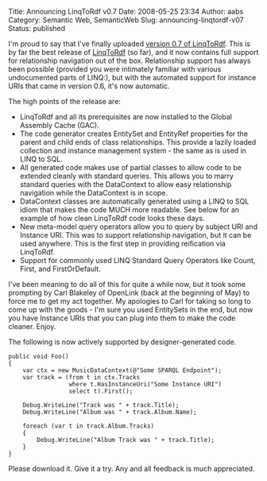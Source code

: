Title: Announcing LinqToRdf v0.7
Date: 2008-05-25 23:34
Author: aabs
Category: Semantic Web, SemanticWeb
Slug: announcing-linqtordf-v07
Status: published

I'm proud to say that I've finally uploaded [version 0.7 of LinqToRdf](http://linqtordf.googlecode.com/files/LinqToRdf-0.7.msi). This is by far the best release of [LinqToRdf](http://code.google.com/p/linqtordf/) (so far), and it now contains full support for relationship navigation out of the box. Relationship support has always been possible (provided you were intimately familiar with various undocumented parts of LINQ:), but with the automated support for instance URIs that came in version 0.6, it's now automatic.

The high points of the release are:

-   LinqToRdf and all its prerequisites are now installed to the Global Assembly Cache (GAC).
-   The code generator creates EntitySet and EntityRef properties for the parent and child ends of class relationships. This provide a lazily loaded collection and instance management system - the same as is used in LINQ to SQL.
-   All generated code makes use of partial classes to allow code to be extended cleanly with standard queries. This allows you to marry standard queries with the DataContext to allow easy relationship navigation while the DataContext is in scope.
-   DataContext classes are automatically generated using a LINQ to SQL idiom that makes the code MUCH more readable. See below for an example of how clean LinqToRdf code looks these days.
-   New meta-model query operators allow you to query by subject URI and Instance URI. This was to support relationship navigation, but it can be used anywhere. This is the first step in providing reification via LinqToRdf.
-   Support for commonly used LINQ Standard Query Operators like Count, First, and FirstOrDefault.

I've been meaning to do all of this for quite a while now, but it took some prompting by Carl Blakeley of OpenLink (back at the beginning of May) to force me to get my act together. My apologies to Carl for taking so long to come up with the goods - I'm sure you used EntitySets in the end, but now you have Instance URIs that you can plug into them to make the code cleaner. Enjoy.

The following is now actively supported by designer-generated code.

    public void Foo()
    {
        var ctx = new MusicDataContext(@"Some SPARQL Endpoint");
        var track = (from t in ctx.Tracks
                     where t.HasInstanceUri("Some Instance URI")
                     select t).First();

        Debug.WriteLine("Track was " + track.Title);
        Debug.WriteLine("Album was " + track.Album.Name);

        foreach (var t in track.Album.Tracks)
        {
            Debug.WriteLine("Album Track was " + track.Title);
        }
    }

Please download it. Give it a try. Any and all feedback is much appreciated.
